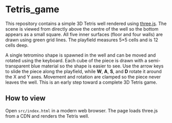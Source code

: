 # Tetris_game

This repository contains a simple 3D Tetris well rendered using [three.js](https://threejs.org/). The scene is viewed from directly above the centre of the well so the bottom appears as a small square. All five inner surfaces (floor and four walls) are drawn using green grid lines. The playfield measures 5×5 cells and is 12 cells deep.

A single tetromino shape is spawned in the well and can be moved and rotated using the keyboard. Each cube of the piece is drawn with a semi-transparent blue material so the shape is easier to see. Use the arrow keys to slide the piece along the playfield, while **W**, **A**, **S**, and **D** rotate it around the X and Y axes. Movement and rotation are clamped so the piece never leaves the well. This is an early step toward a complete 3D Tetris game.

## How to view

Open `src/index.html` in a modern web browser. The page loads three.js from a CDN and renders the Tetris well.
